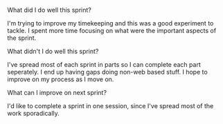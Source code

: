 What did I do well this sprint?

I'm trying to improve my timekeeping and this was a good experiment to tackle. I spent more time focusing on what were the important aspects of the sprint.

What didn't I do well this sprint?

I've spread most of each sprint in parts so I can complete each part seperately. I end up having gaps doing non-web based stuff. I hope to improve on my process as I move on. 

What can I improve on next sprint?

I'd like to complete a sprint in one session, since I've spread most of the work sporadically.

